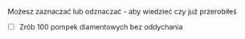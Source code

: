 Możesz zaznaczać lub odznaczać - aby wiedzieć czy już przerobiłeś

- [ ] Zrób 100 pompek diamentowych bez oddychania